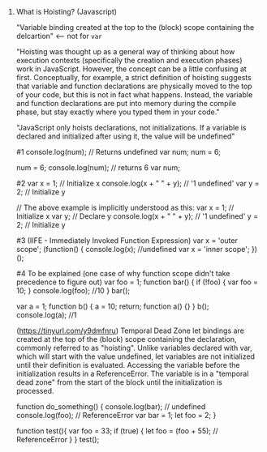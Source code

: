 1. What is Hoisting? (Javascript)

    "Variable binding created at the top to the (block) scope containing the delcartion" <-- not for `var`

    "Hoisting was thought up as a general way of thinking about how execution contexts (specifically the creation and execution phases) work in JavaScript. However, the concept can be a little confusing at first.
    Conceptually, for example, a strict definition of hoisting suggests that variable and function declarations are physically moved to the top of your code, but this is not in fact what happens. Instead, the variable and function declarations are put into memory during the compile phase, but stay exactly where you typed them in your code."

    "JavaScript only hoists declarations, not initializations. If a variable is declared and initialized after using it, the value will be undefined"

    <!-- Examples -->

    #1
    console.log(num); // Returns undefined 
    var num;
    num = 6;

    num = 6;
    console.log(num); // returns 6
    var num;

    #2
    var x = 1; // Initialize x
    console.log(x + " " + y); // '1 undefined'
    var y = 2; // Initialize y

    // The above example is implicitly understood as this: 
    var x = 1; // Initialize x
    var y; // Declare y
    console.log(x + " " + y); // '1 undefined'
    y = 2; // Initialize y

    #3 (IIFE - Immediately Invoked Function Expression)
    var x = 'outer scope';
    (function() {
        console.log(x); //undefined
        var x = 'inner scope';
    })();

    #4 To be explained (one case of why function scope didn't take precedence to figure out)
    var foo = 1;
    function bar() {
        if (!foo) {
            var foo = 10;
        }
        console.log(foo); //10
    }
    bar();

    var a = 1;
    function b() {
        a = 10;
        return;
        function a() {}
    }
    b();
    console.log(a); //1

    (https://tinyurl.com/y9dmfnru)
    Temporal Dead Zone
    let bindings are created at the top of the (block) scope containing the declaration, commonly referred to as "hoisting". Unlike variables declared with var, which will start with the value undefined, let variables are not initialized until their definition is evaluated. Accessing the variable before the initialization results in a ReferenceError. The variable is in a "temporal dead zone" from the start of the block until the initialization is processed.

    <!-- hoisting + temporal dead zone -->
    function do_something() {
      console.log(bar); // undefined
      console.log(foo); // ReferenceError
      var bar = 1;
      let foo = 2;
    }

    <!-- temporal dead zone + lexical scoping -->
    function test(){
       var foo = 33;
       if (true) {
          let foo = (foo + 55); // ReferenceError
       }
    }
    test();
